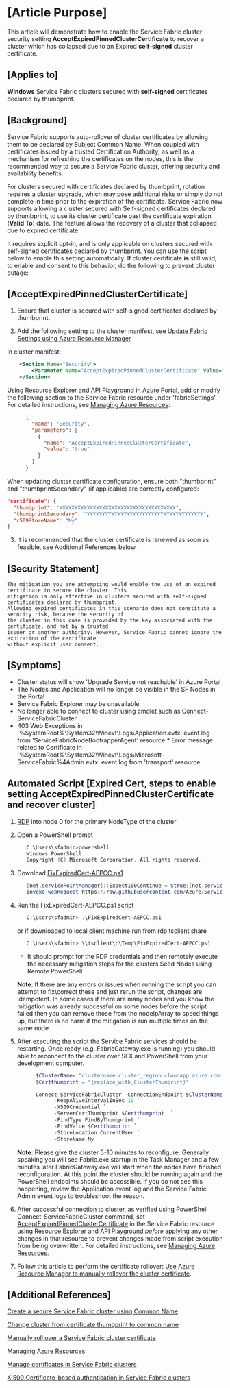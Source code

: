 # [Article Purpose]

This article will demonstrate how to enable the Service Fabric cluster security setting **AcceptExpiredPinnedClusterCertificate** to recover a cluster which has collapsed due to an Expired **self-signed** cluster certificate.

## [Applies to]

**Windows** Service Fabric clusters secured with **self-signed** certificates declared by thumbprint.

## [Background]

Service Fabric supports auto-rollover of cluster certificates by allowing them to be declared by Subject Common Name. When coupled with certificates issued by a trusted Certification Authority, as well as a mechanism for refreshing the certificates on the nodes, this is the recommended way to secure a Service Fabric cluster, offering security and availability benefits.  

For clusters secured with certificates declared by thumbprint, rotation requires a cluster upgrade, which may pose additional risks or simply do not complete in time prior to the expiration of the certificate.  Service Fabric now supports allowing a cluster secured with Self-signed certificates declared by thumbprint, to use its cluster certificate past the certificate expiration (**Valid To**) date. The feature allows the recovery of a cluster that collapsed due to expired certificate.  

It requires explicit opt-in, and is only applicable on clusters secured with self-signed certificates declared by thumbprint. You can use the script below to enable this setting automatically. If cluster certificate **is** still valid, to enable and consent to this behavior, do the following to prevent cluster outage:

## [AcceptExpiredPinnedClusterCertificate]

1. Ensure that cluster is secured with self-signed certificates declared by thumbprint.

2. Add the following setting to the cluster manifest, see [Update Fabric Settings using Azure Resource Manager](https://docs.microsoft.com/en-us/azure/service-fabric/service-fabric-cluster-config-upgrade-azure#customize-cluster-settings-using-resource-manager-templates)  

In cluster manifest:

```xml
    <Section Name="Security">
        <Parameter Name="AcceptExpiredPinnedClusterCertificate" Value="true" />
    </Section>
```

Using [Resource Explorer](https://portal.azure.com/#view/HubsExtension/ArmExplorerBlade) and [API Playground](https://portal.azure.com/#view/Microsoft_Azure_Resources/ArmPlayground) in [Azure Portal](https://portal.azure.com/), add or modify the following section to the Service Fabric resource under 'fabricSettings'. For detailed instructions, see [Managing Azure Resources](../Deployment/managing-azure-resources.md):

```json
      {
        "name": "Security",
        "parameters": [
          {
            "name": "AcceptExpiredPinnedClusterCertificate",
            "value": "true"
          }
        ]
      }
```

When updating cluster certificate configuration, ensure both "thumbprint" and "thumbprintSecondary" (if applicable) are correctly configured:

```json
"certificate": {
  "thumbprint": "XXXXXXXXXXXXXXXXXXXXXXXXXXXXXXXXXXXXXX",
  "thumbprintSecondary": "YYYYYYYYYYYYYYYYYYYYYYYYYYYYYYYYYYYYYY",
  "x509StoreName": "My"
}
```

3. It is recommended that the cluster certificate is renewed as soon as feasible, see Additional References below.  

## [Security Statement]

```statement
The mitigation you are attempting would enable the use of an expired certificate to secure the cluster. This
mitigation is only effective in clusters secured with self-signed certificates declared by thumbprint.
Allowing expired certificates in this scenario does not constitute a security risk, because the security of
the cluster in this case is provided by the key associated with the certificate, and not by a trusted
issuer or another authority. However, Service Fabric cannot ignore the expiration of the certificate
without explicit user consent.  
```

## [Symptoms]  

   * Cluster status will show 'Upgrade Service not reachable' in Azure Portal
   * The Nodes and Application will no longer be visible in the SF Nodes in the Portal
   * Service Fabric Explorer may be unavailable
   * No longer able to connect to cluster using cmdlet such as Connect-ServiceFabricCluster
   * 403 Web Exceptions in  
   '%SystemRoot%\System32\Winevt\Logs\Application.evtx'  event log from 'ServiceFabricNodeBootrapperAgent' resource
    * Error message related to Certificate in  '%SystemRoot%\System32\Winevt\Logs\Microsoft-ServiceFabric%4Admin.evtx'  event log from 'transport' resource

## Automated Script [Expired Cert, steps to enable setting AcceptExpiredPinnedClusterCertificate and recover cluster]

1. [RDP](https://docs.microsoft.com/azure/service-fabric/service-fabric-cluster-remote-connect-to-azure-cluster-node) into node 0 for the primary NodeType of the cluster  

2. Open a PowerShell prompt

   ```PowerShell
      C:\Users\sfadmin>powershell
      Windows PowerShell
      Copyright (C) Microsoft Corporation. All rights reserved.
   ```

3. Download [FixExpiredCert-AEPCC.ps1](../Scripts/FixExpiredCert-AEPCC.ps1)

   ```PowerShell
      [net.servicePointManager]::Expect100Continue = $true;[net.servicePointManager]::SecurityProtocol = [net.SecurityProtocolType]::Tls12;
      invoke-webRequest https://raw.githubusercontent.com/Azure/Service-Fabric-Troubleshooting-Guides/master/Scripts/FixExpiredCert-AEPCC.ps1 -out $pwd\FixExpiredCert-AEPCC.ps1;
   ```

4. Run the FixExpiredCert-AEPCC.ps1 script  

      ```PowerShell
         C:\Users\sfadmin> .\FixExpiredCert-AEPCC.ps1  
      ```

      or if downloaded to local client machine run from rdp tsclient share

      ```PowerShell
         C:\Users\sfadmin> \\tsclient\c\Temp\FixExpiredCert-AEPCC.ps1
      ```

      * It should prompt for the RDP credentials and then remotely execute the necessary mitigation steps for the clusters Seed Nodes using Remote PowerShell

      **Note**: If there are any errors or issues when running the script you can attempt to fix\correct these and just rerun the script, changes are idempotent.  In some cases if there are many nodes and you know the mitigation was already successful on some nodes before the script failed then you can remove those from the nodeIpArray to speed things up, but there is no harm if the mitigation is run multiple times on the same node.  

5. After executing the script the Service Fabric services should be restarting.  Once  ready (e.g. FabricGateway.exe is running) you should able to reconnect to the cluster over SFX and PowerShell from your development computer.

   ```PowerShell
         $ClusterName= "clustername.cluster_region.cloudapp.azure.com:19000"
         $Certthumprint = "{replace_with_ClusterThumprint}"

         Connect-ServiceFabricCluster -ConnectionEndpoint $ClusterName `
               -KeepAliveIntervalInSec 10 `
               -X509Credential `
               -ServerCertThumbprint $Certthumprint  `
               -FindType FindByThumbprint `
               -FindValue $Certthumprint `
               -StoreLocation CurrentUser `
               -StoreName My
   ```

   **Note**: Please give the cluster 5-10 minutes to reconfigure.  Generally speaking you will see Fabric.exe startup in the Task Manager and a few minutes later FabricGateway.exe will start when the nodes have finished reconfiguration.  At this point the cluster should be running again and the PowerShell endpoints should be accessible.  If you do not see this happening, review the Application event log and the Service Fabric Admin event logs to troubleshoot the reason.  

6. After successful connection to cluster, as verified using PowerShell Connect-ServiceFabricCluster command, set [AcceptExpiredPinnedClusterCertificate](#acceptexpiredpinnedclustercertificate) in the Service Fabric resource using [Resource Explorer](https://portal.azure.com/#view/HubsExtension/ArmExplorerBlade) and [API Playground](https://portal.azure.com/#view/Microsoft_Azure_Resources/ArmPlayground) *before* applying any other changes in that resource to prevent changes made from script execution from being overwritten. For detailed instructions, see [Managing Azure Resources](../Deployment/managing-azure-resources.md).

7. Follow this article to perform the certificate rollover: [Use Azure Resource Manager to manually rollover the cluster certificate](./Use%20Azure%20Resource%20Explorer%20to%20add%20the%20Secondary%20Certificate.md).

## [Additional References]

[Create a secure Service Fabric cluster using Common Name](https://docs.microsoft.com/en-us/azure/service-fabric/service-fabric-create-cluster-using-cert-cn)

[Change cluster from certificate thumbprint to common name](https://docs.microsoft.com/en-us/azure/service-fabric/service-fabric-cluster-change-cert-thumbprint-to-cn)

[Manually roll over a Service Fabric cluster certificate](https://docs.microsoft.com/en-us/azure/service-fabric/service-fabric-cluster-rollover-cert-cn)

[Managing Azure Resources](../Deployment/managing-azure-resources.md)

[Manage certificates in Service Fabric clusters](https://learn.microsoft.com/azure/service-fabric/cluster-security-certificate-management)

[X.509 Certificate-based authentication in Service Fabric clusters](https://learn.microsoft.com/azure/service-fabric/cluster-security-certificates)
